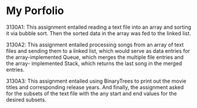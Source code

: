 # My Porfolio

3130A1: This assignment entailed reading a text file into an array and sorting it via bubble sort. Then the sorted data in the         array was fed to the linked list.

3130A2: This assignment entailed processing songs from an array of text files and sending them to a linked list, which would           serve as data entries for the array-implemented Queue, which merges the multiple file entries and the array-                   implemented Stack, which returns the last song in the merged entries.

3130A3: This assignment entailed using BinaryTrees to print out the movie titles and corresponding release years. And finally,
        the assignment asked for the subsets of the text file with the any start and end values for the desired subsets.
